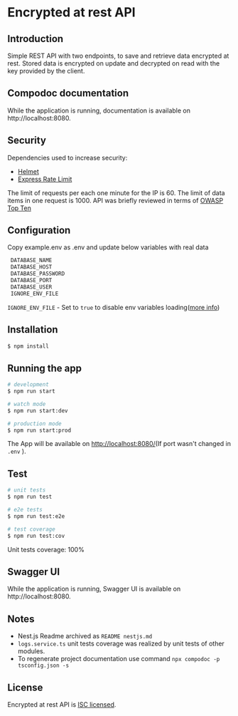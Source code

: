 # Encrypted at rest API

## Introduction

Simple REST API with two endpoints, to save and retrieve data encrypted at rest. Stored data is encrypted on update and decrypted on read with the key provided by the client.

## Compodoc documentation

While the application is running, documentation is available on http://localhost:8080.

## Security

Dependencies used to increase security:
- [Helmet](https://github.com/helmetjs/helmet)
- [Express Rate Limit](https://github.com/nfriedly/express-rate-limit)

The limit of requests per each one minute for the IP is 60.
The limit of data items in one request is 1000.
API was briefly reviewed in terms of  [OWASP Top Ten](https://owasp.org/www-project-top-ten/)

## Configuration

Copy example.env as .env and update below variables with real data
``` bash
 DATABASE_NAME
 DATABASE_HOST
 DATABASE_PASSWORD
 DATABASE_PORT
 DATABASE_USER
 IGNORE_ENV_FILE
 ```
`IGNORE_ENV_FILE` - Set to `true` to disable env variables loading([more info](https://docs.nestjs.com/techniques/configuration#disable-env-variables-loading))

## Installation

``` bash
$ npm install
```

## Running the app

``` bash
# development
$ npm run start

# watch mode
$ npm run start:dev

# production mode
$ npm run start:prod
```

The App will be available on [http://localhost:8080/](http://localhost:8080/)(If port wasn't changed in `.env` ).

## Test

``` bash
# unit tests
$ npm run test

# e2e tests
$ npm run test:e2e

# test coverage
$ npm run test:cov
```

Unit tests coverage: 100%

## Swagger UI

While the application is running, Swagger UI is available on http://localhost:8080.

## Notes

* Nest.js Readme archived as `README nestjs.md`
* `logs.service.ts` unit tests coverage was realized by unit tests of other modules.
* To regenerate project documentation use command `npx compodoc -p tsconfig.json -s`

## License

Encrypted at rest API is [ISC licensed](LICENSE).
